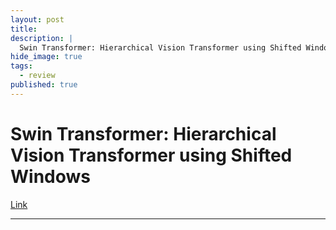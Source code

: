 ```yaml
---
layout: post
title: 
description: |
  Swin Transformer: Hierarchical Vision Transformer using Shifted Windows
hide_image: true
tags:
  - review
published: true
---
```


# Swin Transformer: Hierarchical Vision Transformer using Shifted Windows
[Link](https://arxiv.org/pdf/2103.14030.pdf)
* * *
